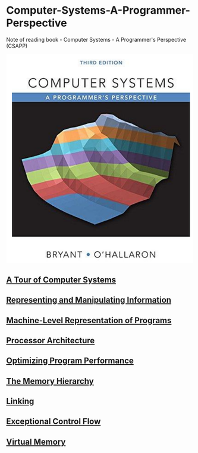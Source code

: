 # Computer-Systems-A-Programmer-Perspective
Note of reading book - Computer Systems - A Programmer's Perspective (CSAPP)

![](./preface.png)

## [A Tour of Computer Systems](./ch1/ch1.md)

## [Representing and Manipulating Information](./ch2/ch2.md)

## [Machine-Level Representation of Programs](./ch3/ch3.md)

## [Processor Architecture](./ch4/ch4.md)

## [Optimizing Program Performance](./ch5/ch5.md)

## [The Memory Hierarchy](./ch6/ch6.md)

## [Linking](./ch7/ch7.md)

## [Exceptional Control Flow](./ch8/ch8.md)

## [Virtual Memory](./ch9/ch9.md)
